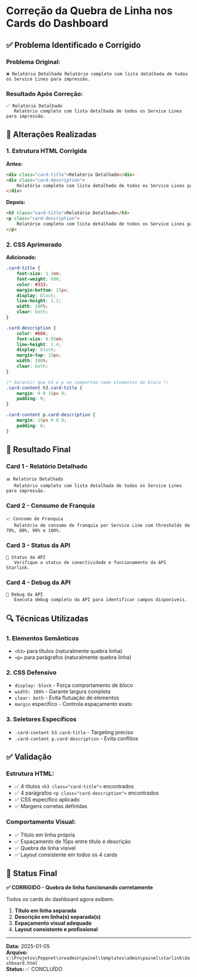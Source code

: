 # Correção da Quebra de Linha nos Cards do Dashboard

## ✅ Problema Identificado e Corrigido

### Problema Original:
```
❌ Relatório Detalhado Relatório completo com lista detalhada de todos os Service Lines para impressão.
```

### Resultado Após Correção:
```
✅ Relatório Detalhado
   Relatório completo com lista detalhada de todos os Service Lines para impressão.
```

## 🔧 Alterações Realizadas

### 1. **Estrutura HTML Corrigida**

**Antes:**
```html
<div class="card-title">Relatório Detalhado</div>
<div class="card-description">
    Relatório completo com lista detalhada de todos os Service Lines para impressão.
</div>
```

**Depois:**
```html
<h3 class="card-title">Relatório Detalhado</h3>
<p class="card-description">
    Relatório completo com lista detalhada de todos os Service Lines para impressão.
</p>
```

### 2. **CSS Aprimorado**

**Adicionado:**
```css
.card-title {
    font-size: 1.3em;
    font-weight: 600;
    color: #333;
    margin-bottom: 15px;
    display: block;
    line-height: 1.2;
    width: 100%;
    clear: both;
}

.card-description {
    color: #666;
    font-size: 0.95em;
    line-height: 1.4;
    display: block;
    margin-top: 15px;
    width: 100%;
    clear: both;
}

/* Garantir que h3 e p se comportem como elementos de bloco */
.card-content h3.card-title {
    margin: 0 0 15px 0;
    padding: 0;
}

.card-content p.card-description {
    margin: 15px 0 0 0;
    padding: 0;
}
```

## 🎯 Resultado Final

### Card 1 - Relatório Detalhado
```
📊 Relatório Detalhado
   Relatório completo com lista detalhada de todos os Service Lines para impressão.
```

### Card 2 - Consumo de Franquia
```
📈 Consumo de Franquia
   Relatório de consumo de franquia por Service Line com thresholds de 70%, 80%, 90% e 100%.
```

### Card 3 - Status da API
```
💓 Status da API
   Verifique o status de conectividade e funcionamento da API Starlink.
```

### Card 4 - Debug da API
```
🐛 Debug da API
   Executa debug completo da API para identificar campos disponíveis.
```

## 🔍 Técnicas Utilizadas

### 1. **Elementos Semânticos**
- `<h3>` para títulos (naturalmente quebra linha)
- `<p>` para parágrafos (naturalmente quebra linha)

### 2. **CSS Defensivo**
- `display: block` - Força comportamento de bloco
- `width: 100%` - Garante largura completa
- `clear: both` - Evita flutuação de elementos
- `margin` específico - Controla espaçamento exato

### 3. **Seletores Específicos**
- `.card-content h3.card-title` - Targeting preciso
- `.card-content p.card-description` - Evita conflitos

## ✅ Validação

### Estrutura HTML:
- ✅ 4 títulos `<h3 class="card-title">` encontrados
- ✅ 4 parágrafos `<p class="card-description">` encontrados
- ✅ CSS específico aplicado
- ✅ Margens corretas definidas

### Comportamento Visual:
- ✅ Título em linha própria
- ✅ Espaçamento de 15px entre título e descrição
- ✅ Quebra de linha visível
- ✅ Layout consistente em todos os 4 cards

## 🚀 Status Final

**✅ CORRIGIDO - Quebra de linha funcionando corretamente**

Todos os cards do dashboard agora exibem:
1. **Título em linha separada**
2. **Descrição em linha(s) separada(s)**
3. **Espaçamento visual adequado**
4. **Layout consistente e profissional**

---

**Data:** 2025-01-05  
**Arquivo:** `c:\Projetos\Poppnet\sreadmin\painel\templates\admin\painel\starlink\dashboard.html`  
**Status:** ✅ CONCLUÍDO
